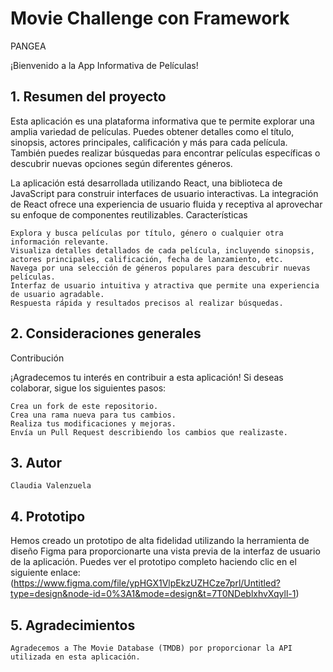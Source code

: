 # Movie Challenge con Framework

PANGEA

¡Bienvenido a la App Informativa de Películas!

## 1. Resumen del proyecto

Esta aplicación es una plataforma informativa que te permite explorar una amplia variedad de películas. Puedes obtener detalles como el título, sinopsis, actores principales, calificación y más para cada película. También puedes realizar búsquedas para encontrar películas específicas o descubrir nuevas opciones según diferentes géneros.

La aplicación está desarrollada utilizando React, una biblioteca de JavaScript para construir interfaces de usuario interactivas. La integración de React ofrece una experiencia de usuario fluida y receptiva al aprovechar su enfoque de componentes reutilizables.
Características

    Explora y busca películas por título, género o cualquier otra información relevante.
    Visualiza detalles detallados de cada película, incluyendo sinopsis, actores principales, calificación, fecha de lanzamiento, etc.
    Navega por una selección de géneros populares para descubrir nuevas películas.
    Interfaz de usuario intuitiva y atractiva que permite una experiencia de usuario agradable.
    Respuesta rápida y resultados precisos al realizar búsquedas.

## 2. Consideraciones generales

Contribución

¡Agradecemos tu interés en contribuir a esta aplicación! Si deseas colaborar, sigue los siguientes pasos:

    Crea un fork de este repositorio.
    Crea una rama nueva para tus cambios.
    Realiza tus modificaciones y mejoras.
    Envía un Pull Request describiendo los cambios que realizaste.

## 3. Autor

    Claudia Valenzuela

## 4. Prototipo

Hemos creado un prototipo de alta fidelidad utilizando la herramienta de diseño Figma para proporcionarte una vista previa de la interfaz de usuario de la aplicación. Puedes ver el prototipo completo haciendo clic en el siguiente enlace:
 (https://www.figma.com/file/ypHGX1VlpEkzUZHCze7prl/Untitled?type=design&node-id=0%3A1&mode=design&t=7T0NDeblxhvXqyll-1)

 ## 5. Agradecimientos 

    Agradecemos a The Movie Database (TMDB) por proporcionar la API utilizada en esta aplicación.

 


